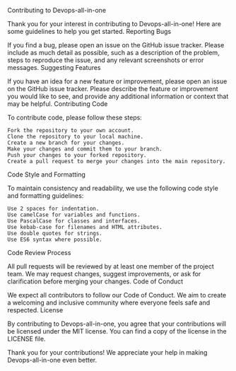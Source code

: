 Contributing to Devops-all-in-one

Thank you for your interest in contributing to Devops-all-in-one! Here are some guidelines to help you get started.
Reporting Bugs

If you find a bug, please open an issue on the GitHub issue tracker. Please include as much detail as possible, such as a description of the problem, steps to reproduce the issue, and any relevant screenshots or error messages.
Suggesting Features

If you have an idea for a new feature or improvement, please open an issue on the GitHub issue tracker. Please describe the feature or improvement you would like to see, and provide any additional information or context that may be helpful.
Contributing Code

To contribute code, please follow these steps:

    Fork the repository to your own account.
    Clone the repository to your local machine.
    Create a new branch for your changes.
    Make your changes and commit them to your branch.
    Push your changes to your forked repository.
    Create a pull request to merge your changes into the main repository.

Code Style and Formatting

To maintain consistency and readability, we use the following code style and formatting guidelines:

    Use 2 spaces for indentation.
    Use camelCase for variables and functions.
    Use PascalCase for classes and interfaces.
    Use kebab-case for filenames and HTML attributes.
    Use double quotes for strings.
    Use ES6 syntax where possible.

Code Review Process

All pull requests will be reviewed by at least one member of the project team. We may request changes, suggest improvements, or ask for clarification before merging your changes.
Code of Conduct

We expect all contributors to follow our Code of Conduct. We aim to create a welcoming and inclusive community where everyone feels safe and respected.
License

By contributing to Devops-all-in-one, you agree that your contributions will be licensed under the MIT license. You can find a copy of the license in the LICENSE file.

Thank you for your contributions! We appreciate your help in making Devops-all-in-one even better.
